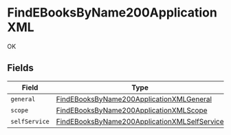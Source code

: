 # FindEBooksByName200ApplicationXML

OK


## Fields

| Field                                                                                                                   | Type                                                                                                                    | Required                                                                                                                | Description                                                                                                             |
| ----------------------------------------------------------------------------------------------------------------------- | ----------------------------------------------------------------------------------------------------------------------- | ----------------------------------------------------------------------------------------------------------------------- | ----------------------------------------------------------------------------------------------------------------------- |
| `general`                                                                                                               | [FindEBooksByName200ApplicationXMLGeneral](../../models/operations/findebooksbyname200applicationxmlgeneral.md)         | :heavy_minus_sign:                                                                                                      | N/A                                                                                                                     |
| `scope`                                                                                                                 | [FindEBooksByName200ApplicationXMLScope](../../models/operations/findebooksbyname200applicationxmlscope.md)             | :heavy_minus_sign:                                                                                                      | N/A                                                                                                                     |
| `selfService`                                                                                                           | [FindEBooksByName200ApplicationXMLSelfService](../../models/operations/findebooksbyname200applicationxmlselfservice.md) | :heavy_minus_sign:                                                                                                      | N/A                                                                                                                     |